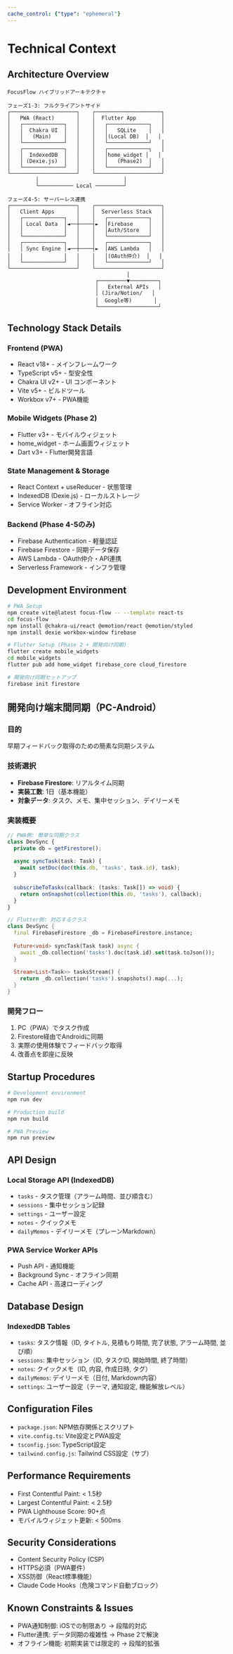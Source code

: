 ```yaml
---
cache_control: {"type": "ephemeral"}
---
```

# Technical Context

## Architecture Overview
```
FocusFlow ハイブリッドアーキテクチャ

フェーズ1-3: フルクライアントサイド
┌─────────────────────┐    ┌─────────────────────┐
│   PWA (React)       │    │  Flutter App        │
│   ┌─────────────┐   │    │   ┌─────────────┐   │
│   │  Chakra UI  │   │    │   │   SQLite    │   │
│   │   (Main)    │   │    │   │(Local DB)  │   │
│   └─────────────┘   │    │   └─────────────┘   │
│   ┌─────────────┐   │    │   ┌─────────────┐   │
│   │  IndexedDB  │   │    │   │home_widget │   │
│   │ (Dexie.js)  │   │    │   │   (Phase2)  │   │
│   └─────────────┘   │    │   └─────────────┘   │
└─────────────────────┘    └─────────────────────┘
         │                           │
         └─────────── Local ─────────┘

フェーズ4-5: サーバーレス連携
┌─────────────────────┐    ┌─────────────────────┐
│   Client Apps       │    │  Serverless Stack   │
│   ┌─────────────┐   │    │   ┌─────────────┐   │
│   │ Local Data  │◄──┼────┤►  │Firebase     │   │
│   │             │   │    │   │Auth/Store   │   │
│   └─────────────┘   │    │   └─────────────┘   │
│   ┌─────────────┐   │    │   ┌─────────────┐   │
│   │ Sync Engine │◄──┼────┤►  │AWS Lambda   │   │
│   │             │   │    │   │(OAuth仲介)  │   │
│   └─────────────┘   │    │   └─────────────┘   │
└─────────────────────┘    └─────────────────────┘
                                      │
                            ┌─────────▼─────────┐
                            │   External APIs   │
                            │ (Jira/Notion/   │
                            │  Google等)       │
                            └───────────────────┘
```

## Technology Stack Details
### Frontend (PWA)
- React v18+ - メインフレームワーク
- TypeScript v5+ - 型安全性
- Chakra UI v2+ - UI コンポーネント
- Vite v5+ - ビルドツール
- Workbox v7+ - PWA機能

### Mobile Widgets (Phase 2)
- Flutter v3+ - モバイルウィジェット
- home_widget - ホーム画面ウィジェット
- Dart v3+ - Flutter開発言語

### State Management & Storage
- React Context + useReducer - 状態管理
- IndexedDB (Dexie.js) - ローカルストレージ
- Service Worker - オフライン対応

### Backend (Phase 4-5のみ)
- Firebase Authentication - 軽量認証
- Firebase Firestore - 同期データ保存
- AWS Lambda - OAuth仲介・API連携
- Serverless Framework - インフラ管理

## Development Environment
```bash
# PWA Setup
npm create vite@latest focus-flow -- --template react-ts
cd focus-flow
npm install @chakra-ui/react @emotion/react @emotion/styled
npm install dexie workbox-window firebase

# Flutter Setup (Phase 2 + 開発向け同期)
flutter create mobile_widgets
cd mobile_widgets
flutter pub add home_widget firebase_core cloud_firestore

# 開発向け同期セットアップ
firebase init firestore
```

## 開発向け端末間同期（PC-Android）
### 目的
早期フィードバック取得のための簡素な同期システム

### 技術選択
- **Firebase Firestore**: リアルタイム同期
- **実装工数**: 1日（基本機能）
- **対象データ**: タスク、メモ、集中セッション、デイリーメモ

### 実装概要
```typescript
// PWA側: 簡単な同期クラス
class DevSync {
  private db = getFirestore();
  
  async syncTask(task: Task) {
    await setDoc(doc(this.db, 'tasks', task.id), task);
  }
  
  subscribeToTasks(callback: (tasks: Task[]) => void) {
    return onSnapshot(collection(this.db, 'tasks'), callback);
  }
}
```

```dart
// Flutter側: 対応するクラス
class DevSync {
  final FirebaseFirestore _db = FirebaseFirestore.instance;
  
  Future<void> syncTask(Task task) async {
    await _db.collection('tasks').doc(task.id).set(task.toJson());
  }
  
  Stream<List<Task>> tasksStream() {
    return _db.collection('tasks').snapshots().map(...);
  }
}
```

### 開発フロー
1. PC（PWA）でタスク作成
2. Firestore経由でAndroidに同期
3. 実際の使用体験でフィードバック取得
4. 改善点を即座に反映

## Startup Procedures
```bash
# Development environment
npm run dev

# Production build
npm run build

# PWA Preview
npm run preview
```

## API Design
### Local Storage API (IndexedDB)
- `tasks` - タスク管理（アラーム時間、並び順含む）
- `sessions` - 集中セッション記録
- `settings` - ユーザー設定
- `notes` - クイックメモ
- `dailyMemos` - デイリーメモ（プレーンMarkdown）

### PWA Service Worker APIs
- Push API - 通知機能
- Background Sync - オフライン同期
- Cache API - 高速ローディング

## Database Design
### IndexedDB Tables
- `tasks`: タスク情報（ID, タイトル, 見積もり時間, 完了状態, アラーム時間, 並び順）
- `sessions`: 集中セッション（ID, タスクID, 開始時間, 終了時間）
- `notes`: クイックメモ（ID, 内容, 作成日時, タグ）
- `dailyMemos`: デイリーメモ（日付, Markdown内容）
- `settings`: ユーザー設定（テーマ, 通知設定, 機能解放レベル）

## Configuration Files
- `package.json`: NPM依存関係とスクリプト
- `vite.config.ts`: Vite設定とPWA設定
- `tsconfig.json`: TypeScript設定
- `tailwind.config.js`: Tailwind CSS設定（サブ）

## Performance Requirements
- First Contentful Paint: < 1.5秒
- Largest Contentful Paint: < 2.5秒
- PWA Lighthouse Score: 90+点
- モバイルウィジェット更新: < 500ms

## Security Considerations
- Content Security Policy (CSP)
- HTTPS必須（PWA要件）
- XSS防御（React標準機能）
- Claude Code Hooks（危険コマンド自動ブロック）

## Known Constraints & Issues
- PWA通知制御: iOSでの制限あり → 段階的対応
- Flutter連携: データ同期の複雑性 → Phase 2で解決
- オフライン機能: 初期実装では限定的 → 段階的拡張
